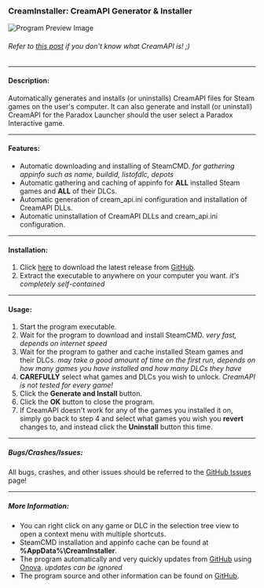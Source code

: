 ### CreamInstaller: CreamAPI Generator & Installer


![Program Preview Image](https://i.imgur.com/BxGU99q.png)

###### Refer to [this post](https://cs.rin.ru/forum/viewtopic.php?f=29&t=70576) if you don't know what CreamAPI is! ;)
---
#### Description:
Automatically generates and installs (or uninstalls) CreamAPI files for Steam games on the user's computer.
It can also generate and install (or uninstall) CreamAPI for the Paradox Launcher should the user select a Paradox Interactive game.

---
#### Features:
* Automatic downloading and installing of SteamCMD. *for gathering appinfo such as name, buildid, listofdlc, depots*
* Automatic gathering and caching of appinfo for **ALL** installed Steam games and **ALL** of their DLCs.
* Automatic generation of cream_api.ini configuration and installation of CreamAPI DLLs.
* Automatic uninstallation of CreamAPI DLLs and cream_api.ini configuration.

---
#### Installation:
1. Click [here](https://github.com/pointfeev/CreamInstaller/releases/latest/download/CreamInstaller.zip) to download the latest release from [GitHub](https://github.com/pointfeev/CreamInstaller).
2. Extract the executable to anywhere on your computer you want. *it's completely self-contained*

---
#### Usage:
1. Start the program executable.
2. Wait for the program to download and install SteamCMD. *very fast, depends on internet speed*
3. Wait for the program to gather and cache installed Steam games and their DLCs. *may take a good amount of time on the first run, depends on how many games you have installed and how many DLCs they have*
4. **CAREFULLY** select what games and DLCs you wish to unlock. *CreamAPI is not tested for every game!*
5. Click the **Generate and Install** button.
6. Click the **OK** button to close the program.
7. If CreamAPI doesn't work for any of the games you installed it on, simply go back to step 4 and select what games you wish you **revert** changes to, and instead click the **Uninstall** button this time.

---
##### Bugs/Crashes/Issues:
All bugs, crashes, and other issues should be referred to the [GitHub Issues](https://github.com/pointfeev/CreamInstaller/issues) page!

---
##### More Information:
* You can right click on any game or DLC in the selection tree view to open a context menu with multiple shortcuts.
* SteamCMD installation and appinfo cache can be found at **%AppData%\CreamInstaller**.
* The program automatically and very quickly updates from [GitHub](https://github.com/pointfeev/CreamInstaller) using [Onova](https://github.com/Tyrrrz/Onova). *updates can be ignored*
* The program source and other information can be found on [GitHub](https://github.com/pointfeev/CreamInstaller).
